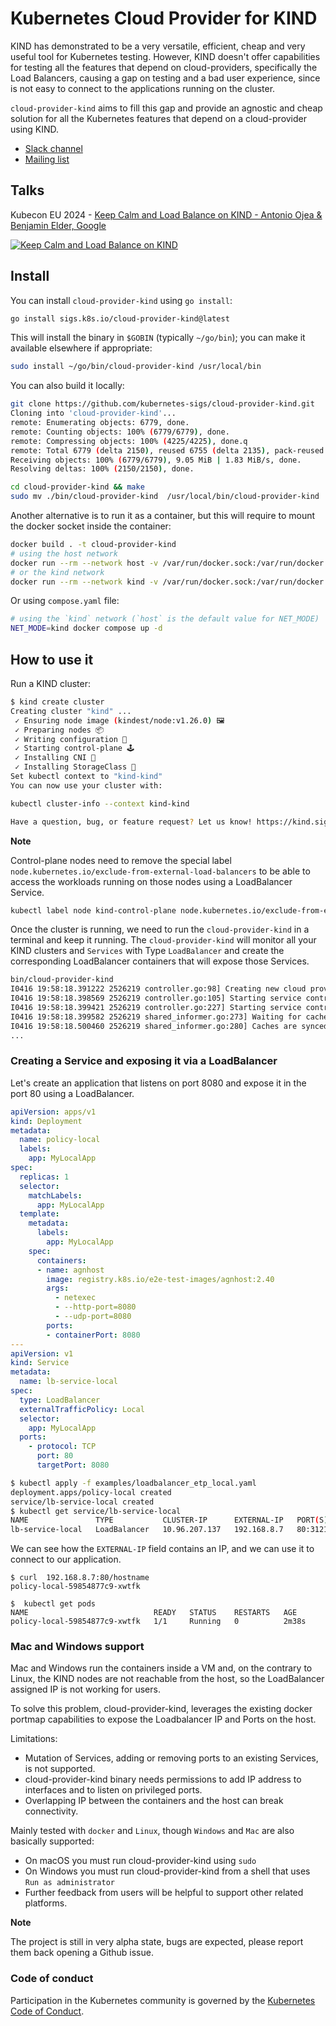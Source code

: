 # Kubernetes Cloud Provider for KIND

KIND has demonstrated to be a very versatile, efficient, cheap and very useful tool for Kubernetes testing. However, KIND doesn't offer capabilities for testing all the features that depend on cloud-providers, specifically the Load Balancers, causing a gap on testing and a bad user experience, since is not easy to connect to the applications running on the cluster.

`cloud-provider-kind` aims to fill this gap and provide an agnostic and cheap solution for all the Kubernetes features that depend on a cloud-provider using KIND.

- [Slack channel](https://kubernetes.slack.com/messages/kind)
- [Mailing list](https://groups.google.com/forum/#!forum/kubernetes-sig-testing)

## Talks 

Kubecon EU 2024 - [Keep Calm and Load Balance on KIND - Antonio Ojea & Benjamin Elder, Google](https://sched.co/1YhhY)

[![Keep Calm and Load Balance on KIND](https://img.youtube.com/vi/U6_-y24rJnI/0.jpg)](https://www.youtube.com/watch?v=U6_-y24rJnI)


## Install

You can install `cloud-provider-kind` using `go install`:

```sh
go install sigs.k8s.io/cloud-provider-kind@latest
```

This will install the binary in `$GOBIN` (typically `~/go/bin`); you
can make it available elsewhere if appropriate:

```sh
sudo install ~/go/bin/cloud-provider-kind /usr/local/bin
```

You can also build it locally:

```sh
git clone https://github.com/kubernetes-sigs/cloud-provider-kind.git
Cloning into 'cloud-provider-kind'...
remote: Enumerating objects: 6779, done.
remote: Counting objects: 100% (6779/6779), done.
remote: Compressing objects: 100% (4225/4225), done.q
remote: Total 6779 (delta 2150), reused 6755 (delta 2135), pack-reused 0
Receiving objects: 100% (6779/6779), 9.05 MiB | 1.83 MiB/s, done.
Resolving deltas: 100% (2150/2150), done.

cd cloud-provider-kind && make
sudo mv ./bin/cloud-provider-kind  /usr/local/bin/cloud-provider-kind
```

Another alternative is to run it as a container, but this will require to mount
the docker socket inside the container:

```sh
docker build . -t cloud-provider-kind
# using the host network
docker run --rm --network host -v /var/run/docker.sock:/var/run/docker.sock cloud-provider-kind
# or the kind network
docker run --rm --network kind -v /var/run/docker.sock:/var/run/docker.sock cloud-provider-kind
```

Or using `compose.yaml` file:

```sh
# using the `kind` network (`host` is the default value for NET_MODE)
NET_MODE=kind docker compose up -d
```

## How to use it

Run a KIND cluster:

```sh
$ kind create cluster
Creating cluster "kind" ...
 ✓ Ensuring node image (kindest/node:v1.26.0) 🖼
 ✓ Preparing nodes 📦
 ✓ Writing configuration 📜
 ✓ Starting control-plane 🕹️
 ✓ Installing CNI 🔌
 ✓ Installing StorageClass 💾
Set kubectl context to "kind-kind"
You can now use your cluster with:

kubectl cluster-info --context kind-kind

Have a question, bug, or feature request? Let us know! https://kind.sigs.k8s.io/#community 🙂

```

**Note**

Control-plane nodes need to remove the special label `node.kubernetes.io/exclude-from-external-load-balancers` to be able to access the workloads running on those nodes using a LoadBalancer Service.

```sh
kubectl label node kind-control-plane node.kubernetes.io/exclude-from-external-load-balancers=true
```

Once the cluster is running, we need to run the `cloud-provider-kind` in a terminal and keep it running. The `cloud-provider-kind` will monitor all your KIND clusters and `Services` with Type `LoadBalancer` and create the corresponding LoadBalancer containers that will expose those Services.

```sh
bin/cloud-provider-kind
I0416 19:58:18.391222 2526219 controller.go:98] Creating new cloud provider for cluster kind
I0416 19:58:18.398569 2526219 controller.go:105] Starting service controller for cluster kind
I0416 19:58:18.399421 2526219 controller.go:227] Starting service controller
I0416 19:58:18.399582 2526219 shared_informer.go:273] Waiting for caches to sync for service
I0416 19:58:18.500460 2526219 shared_informer.go:280] Caches are synced for service
...
```

### Creating a Service and exposing it via a LoadBalancer

Let's create an application that listens on port 8080 and expose it in the port 80 using a LoadBalancer.

```yaml
apiVersion: apps/v1
kind: Deployment
metadata:
  name: policy-local
  labels:
    app: MyLocalApp
spec:
  replicas: 1
  selector:
    matchLabels:
      app: MyLocalApp
  template:
    metadata:
      labels:
        app: MyLocalApp
    spec:
      containers:
      - name: agnhost
        image: registry.k8s.io/e2e-test-images/agnhost:2.40
        args:
          - netexec
          - --http-port=8080
          - --udp-port=8080
        ports:
        - containerPort: 8080
---
apiVersion: v1
kind: Service
metadata:
  name: lb-service-local
spec:
  type: LoadBalancer
  externalTrafficPolicy: Local
  selector:
    app: MyLocalApp
  ports:
    - protocol: TCP
      port: 80
      targetPort: 8080
```

```sh
$ kubectl apply -f examples/loadbalancer_etp_local.yaml
deployment.apps/policy-local created
service/lb-service-local created
$ kubectl get service/lb-service-local
NAME               TYPE           CLUSTER-IP      EXTERNAL-IP   PORT(S)        AGE
lb-service-local   LoadBalancer   10.96.207.137   192.168.8.7   80:31215/TCP   57s
```

We can see how the `EXTERNAL-IP` field contains an IP, and we can use it to connect to our
application.

```
$ curl  192.168.8.7:80/hostname
policy-local-59854877c9-xwtfk

$  kubectl get pods
NAME                            READY   STATUS    RESTARTS   AGE
policy-local-59854877c9-xwtfk   1/1     Running   0          2m38s
```

### Mac and Windows support

Mac and Windows run the containers inside a VM and, on the contrary to Linux, the KIND nodes are not reachable from the host,
so the LoadBalancer assigned IP is not working for users.

To solve this problem, cloud-provider-kind, leverages the existing docker portmap capabilities to expose the Loadbalancer IP and Ports
on the host.

Limitations:

- Mutation of Services, adding or removing ports to an existing Services, is not supported.
- cloud-provider-kind binary needs permissions to add IP address to interfaces and to listen on privileged ports.
- Overlapping IP between the containers and the host can break connectivity.

Mainly tested with `docker` and `Linux`, though `Windows` and `Mac` are also basically supported:
- On macOS you must run cloud-provider-kind using `sudo`
- On Windows you must run cloud-provider-kind from a shell that uses `Run as administrator`
- Further feedback from users will be helpful to support other related platforms.

**Note**

The project is still in very alpha state, bugs are expected, please report them back opening a Github issue.

### Code of conduct

Participation in the Kubernetes community is governed by the [Kubernetes Code of Conduct](code-of-conduct.md).

[owners]: https://git.k8s.io/community/contributors/guide/owners.md
[Creative Commons 4.0]: https://git.k8s.io/website/LICENSE
